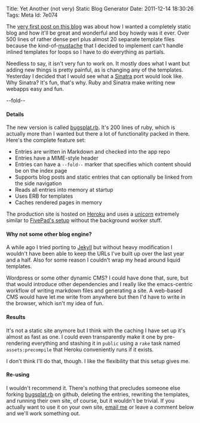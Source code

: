 Title: Yet Another (not very) Static Blog Generator
Date:  2011-12-14 18:30:26
Tags:  Meta
Id:    7e074

The [very first post on this blog][firstpost] was about how I wanted a completely static blog and how it'll be great and wonderful and boy howdy was it ever. Over 500 lines of rather dense perl plus almost 20 separate template files because the kind-of-[mustache][] that I decided to implement can't handle inlined templates for loops so I have to do everything as partials. 

Needless to say, it isn't very fun to work on. It mostly does what I want but adding new things is pretty painful, as is changing any of the templates. Yesterday I decided that I would see what a [Sinatra][] port would look like. Why Sinatra? It's fun, that's why. Ruby and Sinatra make writing new webapps easy and fun.

[firstpost]: /yet-another-static-html-generator
[mustache]: http://mustache.github.com/
[Sinatra]: http://www.sinatrarb.com/
[bugsplat.rb]: http://github.com/peterkeen/bugsplat.rb
[Heroku]: http://www.heroku.com
[unicorn]: http://unicorn.bogomips.org/
[concurrency]: http://bugsplat.info/concurrency-on-heroku-cedar
[Jekyll]: https://github.com/mojombo/jekyll

--fold--

#### Details

The new version is called [bugsplat.rb][]. It's 200 lines of ruby, which is actually more than I wanted but there a lot of functionality packed in there. Here's the complete feature set:

* Entries are written in Markdown and checked into the app repo
* Entries have a MIME-style header
* Entries can have a `--fold--` marker that specifies which content should be on the index page
* Supports blog posts and static entries that can optionally be linked from the side navigation
* Reads all entries into memory at startup
* Uses ERB for templates
* Caches rendered pages in memory

The production site is hosted on [Heroku][] and uses a [unicorn][] extremely similar to [FivePad's setup][concurrency] without the background worker stuff.

#### Why not some other blog engine?

A while ago I tried porting to [Jekyll][] but without heavy modification I wouldn't have been able to keep the URLs I've built up over the last year and a half. Also for some reason I couldn't wrap my head around liquid templates.

Wordpress or some other dynamic CMS? I could have done that, sure, but that would introduce other dependencies and I really like the emacs-centric workflow of writing markdown files and generating a site. A web-based CMS would have let me write from anywhere but then I'd have to write in the browser, which isn't my idea of fun.

#### Results

It's not a static site anymore but I think with the caching I have set up it's almost as fast as one. I could even transparently make it one by pre-rendering everything and stashing it in `public` using a `rake` task named `assets:precompile` that Heroku conveniently runs if it exists.

I don't think I'll do that, though. I like the flexibility that this setup gives me. 

#### Re-using

I wouldn't recommend it. There's nothing that precludes someone else forking [bugsplat.rb][] on github, deleting the entries, rewriting the templates, and running their own site, of course, but it wouldn't be trivial. If you actually want to use it on your own site, [email me](mailto:pete@bugsplat.info) or leave a comment below and we'll work something out.
